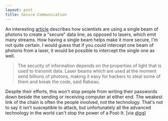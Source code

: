 ```yaml
---
layout: post
title: Secure Communication
---
```

An interesting [article](http://hindustantimes.com/news/181_1347810,00040006.htm) describes how scientists are using a single beam of photons to create a "secure" data line, as opposed to lasers, which emit many streams. How having a single beam helps make it more secure, I'm not quite certain. I would guess that if you could intercept one beam of photons from a laser, it would be possible to intercept the single one as well.

> The security of information depends on the properties of light that is used to transmit data. Laser beams which are used at the moment send billions of photons, making it easy for hackers to steal some of them and break the code, said Rabeau.

[](http://hindustantimes.com/news/181_1347810,00040006.htm)Despite their efforts, this won't stop people from writing their passwords down beside the sending or receiving computer at either end. The weakest link of the chain is often the people involved, not the technology. That's not to say it isn't susceptible to attack, but unfortunately all the advanced technology in the world can't stop the power of a Post-It. [via [digg](http://digg.com/security/Scientists_create_unbreakable_code_to_stop_hackers)]
